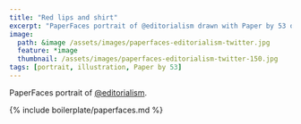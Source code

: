 ```yaml
---
title: "Red lips and shirt"
excerpt: "PaperFaces portrait of @editorialism drawn with Paper by 53 on an iPad."
image: 
  path: &image /assets/images/paperfaces-editorialism-twitter.jpg 
  feature: *image
  thumbnail: /assets/images/paperfaces-editorialism-twitter-150.jpg
tags: [portrait, illustration, Paper by 53]
---
```


PaperFaces portrait of [@editorialism](http://twitter.com/editorialism).

{% include boilerplate/paperfaces.md %}
